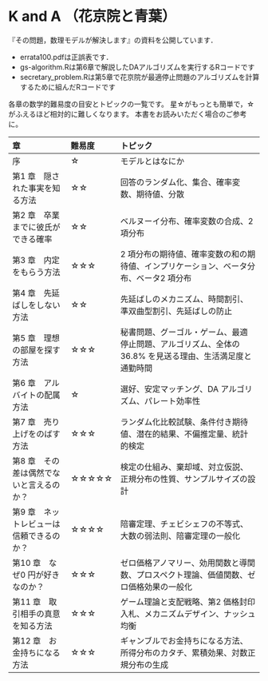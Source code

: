 # K and A （花京院と青葉）
『その問題，数理モデルが解決します』の資料を公開しています．


- errata100.pdfは正誤表です．
- gs-algorithm.Rは第6章で解説したDAアルゴリズムを実行するRコードです
- secretary_problem.Rは第5章で花京院が最適停止問題のアルゴリズムを計算するために組んだRコードです


各章の数学的難易度の目安とトピックの一覧です。
星☆がもっとも簡単で，☆がふえるほど相対的に難しくなります。
本書をお読みいただく場合のご参考に。


|章　|難易度|トピック　　　　　|
|:---|:---|:---|
|序　|☆|モデルとはなにか　|
|第1 章　隠された事実を知る方法|☆☆|回答のランダム化、集合、確率変数、期待値、分散|
|第2 章　卒業までに彼氏ができる確率|☆☆|ベルヌーイ分布、確率変数の合成、2 項分布|
|第3 章　内定をもらう方法|☆☆☆|2 項分布の期待値、確率変数の和の期待値、インプリケーション、ベータ分布、ベータ2 項分布|
|第4 章　先延ばしをしない方法|☆☆|先延ばしのメカニズム、時間割引、準双曲型割引、先延ばしの防止|
|第5 章　理想の部屋を探す方法|☆☆☆|秘書問題、グーゴル・ゲーム、最適停止問題、アルゴリズム、全体の36.8% を見送る理由、生活満足度と通勤時間|
|第6 章　アルバイトの配属方法|☆|選好、安定マッチング、DA アルゴリズム、パレート効率性|
|第7 章　売り上げをのばす方法|☆☆☆|ランダム化比較試験、条件付き期待値、潜在的結果、不偏推定量、統計的検定|
|第8 章　その差は偶然でないと言えるのか？|☆☆☆☆☆|検定の仕組み、棄却域、対立仮説、正規分布の性質、サンプルサイズの設計|
|第9 章　ネットレビューは信頼できるのか？|☆☆☆☆|陪審定理、チェビシェフの不等式、大数の弱法則、陪審定理の一般化|
|第10 章　なぜ0 円が好きなのか？|☆☆☆|ゼロ価格アノマリー、効用関数と導関数、プロスペクト理論、価値関数、ゼロ価格効果の一般化|
|第11 章　取引相手の真意を知る方法|☆☆☆|ゲーム理論と支配戦略、第2 価格封印入札、メカニズムデザイン、ナッシュ均衡|
|第12 章　お金持ちになる方法|☆☆☆|ギャンブルでお金持ちになる方法、所得分布のカタチ、累積効果、対数正規分布の生成|

